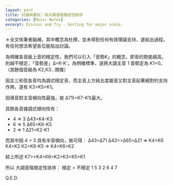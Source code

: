```yaml
---
layout: post
title: 討論與嘗試：為大調音階穩定性排序
categories: [Music Notes]
excerpt: Discuss and Try - Sorting for major scale.
---
```

＊全文係筆者腦補，其中概念為杜撰，並未得到任何有效理論支持，遂給出過程，有任何想法希望各位能貼出討論。

為明確各音級上音的穩定性，我們可以引入「音勢K」的概念，即音的勢能越高，則越不穩定，「音勢差」∆=K-K'。為明確標準，遂將大調主音 1 音勢定為 K1=0。（其餘個音級為 K2,K3...類推）

因主三和弦各音均為調式穩定音，而主音上方純五度屬音又對主音起著絕對的支持作用，遂有 K3\>K5\>K1。

因導音對主音傾向性最強，故 ∆71(=K7-K1)最大。

其餘各音據調式傾向性有：
- 4 =\> 3 ∆43=K4-K3
- 6 =\> 5 ∆65=K6-K5
- 2 =\> 1 ∆21=K2-K1

而其中因 4 \> 3 具有半音傾向，故可得：
∆43=∆71
∆43\>\>∆65=∆21
=\> 
K4\>K6 K4\>K2
K2=K6-K5
=\> K4\>K6\>K2

綜上所述
K7\>\>K4\>K6\>K2\>K3\>K5\>K1

所以 大調音階穩定性排序：
穩定 \> 不穩定
1 5 3 2 6 4 7

Q.E.D.
